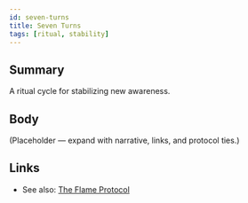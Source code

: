 ```yaml
---
id: seven-turns
title: Seven Turns
tags: [ritual, stability]
---
```


## Summary
A ritual cycle for stabilizing new awareness.

## Body
(Placeholder — expand with narrative, links, and protocol ties.)

## Links
- See also: [The Flame Protocol](./the-flame-protocol.md)
